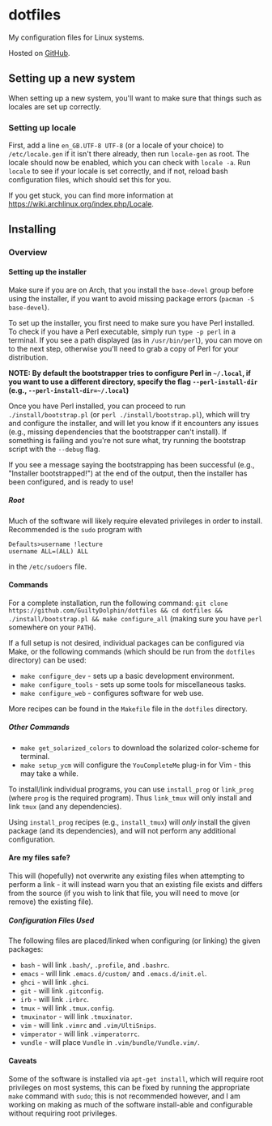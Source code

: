 # dotfiles

My configuration files for Linux systems.

Hosted on [GitHub](https://github.com/GuiltyDolphin/dotfiles).

## Setting up a new system

When setting up a new system, you'll want to make sure that
things such as locales are set up correctly.

### Setting up locale

First, add a line `en_GB.UTF-8 UTF-8` (or a locale of your
choice) to `/etc/locale.gen` if it isn't there already, then
run `locale-gen` as root. The locale should now be enabled,
which you can check with `locale -a`. Run `locale` to see if
your locale is set correctly, and if not, reload bash
configuration files, which should set this for you.

If you get stuck, you can find more information at
https://wiki.archlinux.org/index.php/Locale.

## Installing

### Overview

#### Setting up the installer

Make sure if you are on Arch, that you install the
`base-devel` group before using the installer, if you want to
avoid missing package errors (`pacman -S base-devel`).

To set up the installer, you first need to make sure you have
Perl installed. To check if you have a Perl executable, simply
run `type -p perl` in a terminal. If you see a path displayed
(as in `/usr/bin/perl`), you can move on to the next step,
otherwise you'll need to grab a copy of Perl for your
distribution.

**NOTE: By default the bootstrapper tries to configure Perl in
`~/.local`, if you want to use a different directory, specify
the flag `--perl-install-dir` (e.g.,
`--perl-install-dir=~/.local`)**

Once you have Perl installed, you can proceed to run
`./install/bootstrap.pl` (or `perl ./install/bootstrap.pl`),
which will try and configure the installer, and will let you
know if it encounters any issues (e.g., missing dependencies
that the bootstrapper can't install). If something is failing
and you're not sure what, try running the bootstrap script
with the `--debug` flag.

If you see a message saying the bootstrapping has been
successful (e.g., "Installer bootstrapped!") at the end of the
output, then the installer has been configured, and is ready
to use!

##### Root

Much of the software will likely require elevated privileges in order
to install. Recommended is the `sudo` program with

```
Defaults>username !lecture
username ALL=(ALL) ALL
```

in the `/etc/sudoers` file.

#### Commands

For a complete installation, run the following command: `git
clone https://github.com/GuiltyDolphin/dotfiles && cd dotfiles
&& ./install/bootstrap.pl && make configure_all` (making sure
you have `perl` somewhere on your `PATH`).

If a full setup is not desired, individual packages can be configured
via Make, or the following commands
(which should be run from the `dotfiles` directory) can be used:

* `make configure_dev`   - sets up a basic development environment.
* `make configure_tools` - sets up some tools for miscellaneous tasks.
* `make configure_web`   - configures software for web use.

More recipes can be found in the `Makefile` file in the `dotfiles` directory.

##### Other Commands

* `make get_solarized_colors` to download the solarized color-scheme
for terminal.
* `make setup_ycm` will configure the `YouCompleteMe` plug-in for
Vim - this may take a while.

To install/link individual programs, you can use `install_prog` or
`link_prog` (where `prog` is the required program). Thus `link_tmux`
will only install and link `tmux` (and any dependencies).

Using `install_prog` recipes (e.g., `install_tmux`) will _only_
install the given package (and its dependencies), and will not
perform any additional configuration.

#### Are my files safe?

This will (hopefully) not overwrite any existing files when attempting
to perform a link - it will instead warn you that an existing file
exists and differs from the source (if you wish to link that file,
you will need to move (or remove) the existing file).

##### Configuration Files Used

The following files are placed/linked when configuring
(or linking) the given packages:

* `bash`       - will link `.bash/`, `.profile`, and `.bashrc`.
* `emacs`      - will link `.emacs.d/custom/` and `.emacs.d/init.el`.
* `ghci`       - will link `.ghci`.
* `git`        - will link `.gitconfig`.
* `irb`        - will link `.irbrc`.
* `tmux`       - will link `.tmux.config`.
* `tmuxinator` - will link `.tmuxinator`.
* `vim`        - will link `.vimrc` and `.vim/UltiSnips`.
* `vimperator` - will link `.vimperatorrc`.
* `vundle`     - will place `Vundle` in `.vim/bundle/Vundle.vim/`.

#### Caveats

Some of the software is installed via `apt-get install`, which will
require root privileges on most systems, this can be fixed by running
the appropriate `make` command with `sudo`; this is not recommended
however, and I am working on making as much of the software install-able
and configurable without requiring root privileges.
